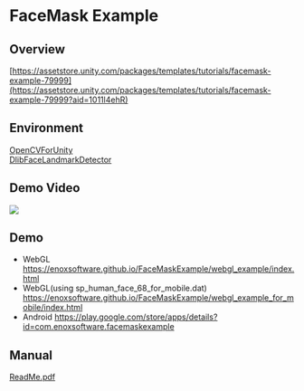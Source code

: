 FaceMask Example
====================

Overview
-----
[https://assetstore.unity.com/packages/templates/tutorials/facemask-example-79999](https://assetstore.unity.com/packages/templates/tutorials/facemask-example-79999?aid=1011l4ehR)

Environment
-----
[OpenCVForUnity](https://assetstore.unity.com/packages/tools/integration/opencv-for-unity-21088?aid=1011l4ehR)  
[DlibFaceLandmarkDetector](https://assetstore.unity.com/packages/tools/integration/dlib-facelandmark-detector-64314?aid=1011l4ehR)

Demo Video
-----
[![](http://img.youtube.com/vi/YNBz31vx15U/0.jpg)](https://www.youtube.com/watch?v=YNBz31vx15U)

Demo
-----
- WebGL
<https://enoxsoftware.github.io/FaceMaskExample/webgl_example/index.html>
- WebGL(using sp_human_face_68_for_mobile.dat)
<https://enoxsoftware.github.io/FaceMaskExample/webgl_example_for_mobile/index.html>
- Android
<https://play.google.com/store/apps/details?id=com.enoxsoftware.facemaskexample>

Manual
-----
[ReadMe.pdf](/Assets/FaceMaskExample/ReadMe.pdf)



